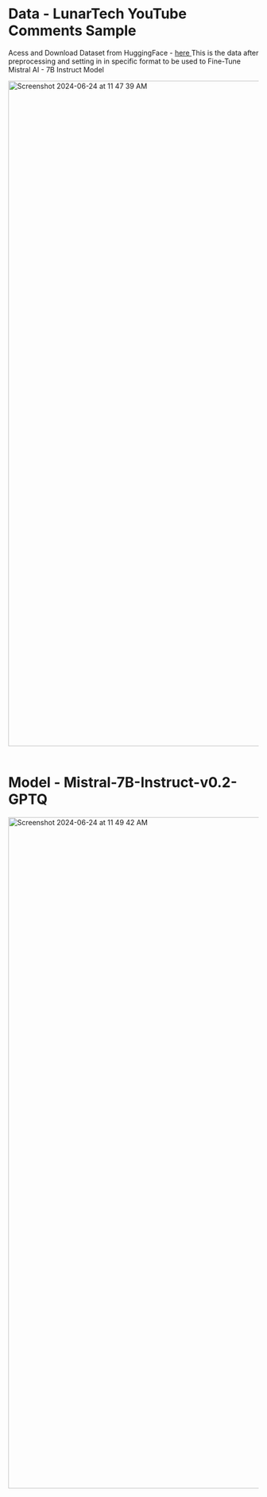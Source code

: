 # Data - LunarTech YouTube Comments Sample 
Acess and Download Dataset from HuggingFace - <a href = "https://huggingface.co/datasets/TatevK/lunartech-youtube-comments"> here </a>
This is the data after preprocessing and setting in in specific format to be used to Fine-Tune Mistral AI - 7B Instruct Model
 
<img width="1339" alt="Screenshot 2024-06-24 at 11 47 39 AM" src="https://github.com/TatevKaren/CaseStudies/assets/76843403/e59ee3a0-fb0c-49c5-81e5-6f7edb936db2">



<br>
<br>

# Model - Mistral-7B-Instruct-v0.2-GPTQ
<img width="1351" alt="Screenshot 2024-06-24 at 11 49 42 AM" src="https://github.com/TatevKaren/CaseStudies/assets/76843403/1e54e085-7376-4675-a5b1-633ea382328d">
